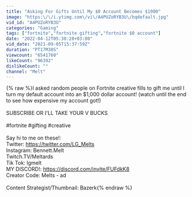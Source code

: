 ```yaml
---
title: "Asking For Gifts Until My $0 Account Becomes $1000"
image: "https:\/\/i.ytimg.com\/vi\/A4PUZoRYB3U\/hqdefault.jpg"
vid_id: "A4PUZoRYB3U"
categories: "Gaming"
tags: ["fortnite","fortnite gifting","fortnite $0 account"]
date: "2022-04-12T05:38:28+03:00"
vid_date: "2021-09-05T15:37:59Z"
duration: "PT17M30S"
viewcount: "6541760"
likeCount: "96392"
dislikeCount: ""
channel: "Melt"
---
```

{% raw %}I asked random people on Fortnite creative fills to gift me until I turn my default account into an $1,000 dollar account! (watch until the end to see how expensive my account got!) <br /><br />SUBSCRIBE OR I'LL TAKE YOUR V BUCKS<br /><br />#fortnite #gifting #creative<br /><br />Say hi to me on these!:<br />Twitter: <a rel="nofollow" target="blank" href="https://twitter.com/LG_Melts">https://twitter.com/LG_Melts</a><br />Instagram: Bennett.Melt <br />Twitch.TV/Meltards<br />Tik Tok: lgmelt<br />MY DISCORD!: <a rel="nofollow" target="blank" href="https://discord.com/invite/FUFdkK8">https://discord.com/invite/FUFdkK8</a><br />Creator Code: Melts - ad<br /><br />Content Strategist/Thumbnail: Bazerk{% endraw %}
